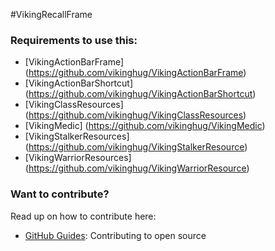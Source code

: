 #VikingRecallFrame


### Requirements to use this:

* [VikingActionBarFrame] (https://github.com/vikinghug/VikingActionBarFrame)
* [VikingActionBarShortcut] (https://github.com/vikinghug/VikingActionBarShortcut)
* [VikingClassResources] (https://github.com/vikinghug/VikingClassResources)
* [VikingMedic] (https://github.com/vikinghug/VikingMedic)
* [VikingStalkerResources] (https://github.com/vikinghug/VikingStalkerResource)
* [VikingWarriorResources] (https://github.com/vikinghug/VikingWarriorResource)

### Want to contribute?

Read up on how to contribute here:

* [GitHub Guides](https://guides.github.com/activities/contributing-to-open-source/): Contributing to open source

